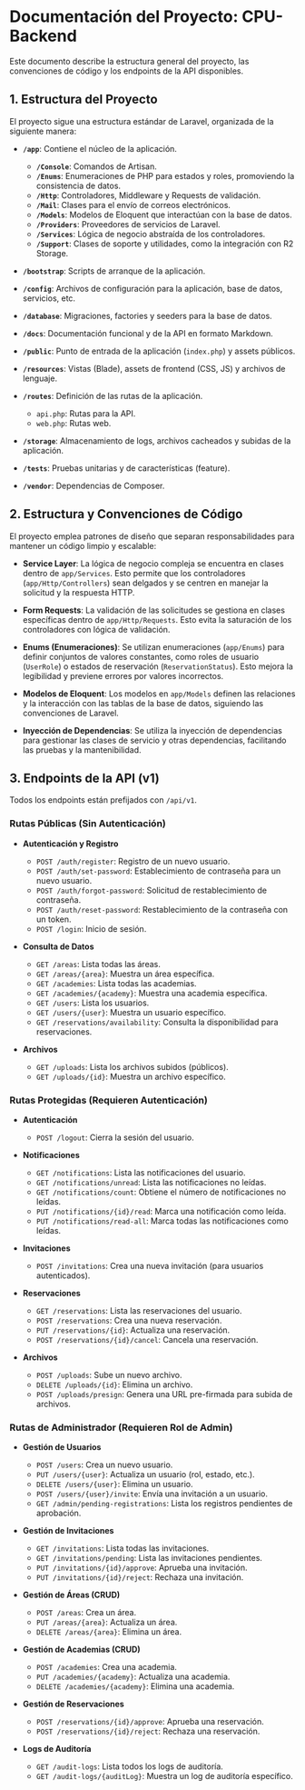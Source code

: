 # Documentación del Proyecto: CPU-Backend

Este documento describe la estructura general del proyecto, las convenciones de código y los endpoints de la API disponibles.

## 1. Estructura del Proyecto

El proyecto sigue una estructura estándar de Laravel, organizada de la siguiente manera:

- **`/app`**: Contiene el núcleo de la aplicación.
  - **`/Console`**: Comandos de Artisan.
  - **`/Enums`**: Enumeraciones de PHP para estados y roles, promoviendo la consistencia de datos.
  - **`/Http`**: Controladores, Middleware y Requests de validación.
  - **`/Mail`**: Clases para el envío de correos electrónicos.
  - **`/Models`**: Modelos de Eloquent que interactúan con la base de datos.
  - **`/Providers`**: Proveedores de servicios de Laravel.
  - **`/Services`**: Lógica de negocio abstraída de los controladores.
  - **`/Support`**: Clases de soporte y utilidades, como la integración con R2 Storage.

- **`/bootstrap`**: Scripts de arranque de la aplicación.

- **`/config`**: Archivos de configuración para la aplicación, base de datos, servicios, etc.

- **`/database`**: Migraciones, factories y seeders para la base de datos.

- **`/docs`**: Documentación funcional y de la API en formato Markdown.

- **`/public`**: Punto de entrada de la aplicación (`index.php`) y assets públicos.

- **`/resources`**: Vistas (Blade), assets de frontend (CSS, JS) y archivos de lenguaje.

- **`/routes`**: Definición de las rutas de la aplicación.
  - `api.php`: Rutas para la API.
  - `web.php`: Rutas web.

- **`/storage`**: Almacenamiento de logs, archivos cacheados y subidas de la aplicación.

- **`/tests`**: Pruebas unitarias y de características (feature).

- **`/vendor`**: Dependencias de Composer.

## 2. Estructura y Convenciones de Código

El proyecto emplea patrones de diseño que separan responsabilidades para mantener un código limpio y escalable:

- **Service Layer**: La lógica de negocio compleja se encuentra en clases dentro de `app/Services`. Esto permite que los controladores (`app/Http/Controllers`) sean delgados y se centren en manejar la solicitud y la respuesta HTTP.

- **Form Requests**: La validación de las solicitudes se gestiona en clases específicas dentro de `app/Http/Requests`. Esto evita la saturación de los controladores con lógica de validación.

- **Enums (Enumeraciones)**: Se utilizan enumeraciones (`app/Enums`) para definir conjuntos de valores constantes, como roles de usuario (`UserRole`) o estados de reservación (`ReservationStatus`). Esto mejora la legibilidad y previene errores por valores incorrectos.

- **Modelos de Eloquent**: Los modelos en `app/Models` definen las relaciones y la interacción con las tablas de la base de datos, siguiendo las convenciones de Laravel.

- **Inyección de Dependencias**: Se utiliza la inyección de dependencias para gestionar las clases de servicio y otras dependencias, facilitando las pruebas y la mantenibilidad.

## 3. Endpoints de la API (v1)

Todos los endpoints están prefijados con `/api/v1`.

### Rutas Públicas (Sin Autenticación)

- **Autenticación y Registro**
  - `POST /auth/register`: Registro de un nuevo usuario.
  - `POST /auth/set-password`: Establecimiento de contraseña para un nuevo usuario.
  - `POST /auth/forgot-password`: Solicitud de restablecimiento de contraseña.
  - `POST /auth/reset-password`: Restablecimiento de la contraseña con un token.
  - `POST /login`: Inicio de sesión.

- **Consulta de Datos**
  - `GET /areas`: Lista todas las áreas.
  - `GET /areas/{area}`: Muestra un área específica.
  - `GET /academies`: Lista todas las academias.
  - `GET /academies/{academy}`: Muestra una academia específica.
  - `GET /users`: Lista los usuarios.
  - `GET /users/{user}`: Muestra un usuario específico.
  - `GET /reservations/availability`: Consulta la disponibilidad para reservaciones.

- **Archivos**
  - `GET /uploads`: Lista los archivos subidos (públicos).
  - `GET /uploads/{id}`: Muestra un archivo específico.

### Rutas Protegidas (Requieren Autenticación)

- **Autenticación**
  - `POST /logout`: Cierra la sesión del usuario.

- **Notificaciones**
  - `GET /notifications`: Lista las notificaciones del usuario.
  - `GET /notifications/unread`: Lista las notificaciones no leídas.
  - `GET /notifications/count`: Obtiene el número de notificaciones no leídas.
  - `PUT /notifications/{id}/read`: Marca una notificación como leída.
  - `PUT /notifications/read-all`: Marca todas las notificaciones como leídas.

- **Invitaciones**
  - `POST /invitations`: Crea una nueva invitación (para usuarios autenticados).

- **Reservaciones**
  - `GET /reservations`: Lista las reservaciones del usuario.
  - `POST /reservations`: Crea una nueva reservación.
  - `PUT /reservations/{id}`: Actualiza una reservación.
  - `POST /reservations/{id}/cancel`: Cancela una reservación.

- **Archivos**
  - `POST /uploads`: Sube un nuevo archivo.
  - `DELETE /uploads/{id}`: Elimina un archivo.
  - `POST /uploads/presign`: Genera una URL pre-firmada para subida de archivos.

### Rutas de Administrador (Requieren Rol de Admin)

- **Gestión de Usuarios**
  - `POST /users`: Crea un nuevo usuario.
  - `PUT /users/{user}`: Actualiza un usuario (rol, estado, etc.).
  - `DELETE /users/{user}`: Elimina un usuario.
  - `POST /users/{user}/invite`: Envía una invitación a un usuario.
  - `GET /admin/pending-registrations`: Lista los registros pendientes de aprobación.

- **Gestión de Invitaciones**
  - `GET /invitations`: Lista todas las invitaciones.
  - `GET /invitations/pending`: Lista las invitaciones pendientes.
  - `PUT /invitations/{id}/approve`: Aprueba una invitación.
  - `PUT /invitations/{id}/reject`: Rechaza una invitación.

- **Gestión de Áreas (CRUD)**
  - `POST /areas`: Crea un área.
  - `PUT /areas/{area}`: Actualiza un área.
  - `DELETE /areas/{area}`: Elimina un área.

- **Gestión de Academias (CRUD)**
  - `POST /academies`: Crea una academia.
  - `PUT /academies/{academy}`: Actualiza una academia.
  - `DELETE /academies/{academy}`: Elimina una academia.

- **Gestión de Reservaciones**
  - `POST /reservations/{id}/approve`: Aprueba una reservación.
  - `POST /reservations/{id}/reject`: Rechaza una reservación.

- **Logs de Auditoría**
  - `GET /audit-logs`: Lista todos los logs de auditoría.
  - `GET /audit-logs/{auditLog}`: Muestra un log de auditoría específico.
